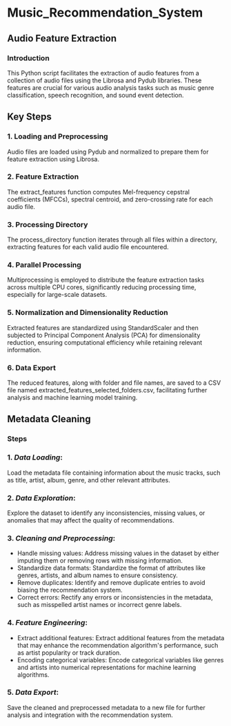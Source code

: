 # Music_Recommendation_System


## Audio Feature Extraction 


### Introduction

This Python script facilitates the extraction of audio features from a collection of audio files using the Librosa and Pydub libraries. These features are crucial for various audio analysis tasks such as music genre classification, speech recognition, and sound event detection.

## Key Steps

### 1. Loading and Preprocessing

Audio files are loaded using Pydub and normalized to prepare them for feature extraction using Librosa.

### 2. Feature Extraction

The extract_features function computes Mel-frequency cepstral coefficients (MFCCs), spectral centroid, and zero-crossing rate for each audio file.

### 3. Processing Directory

The process_directory function iterates through all files within a directory, extracting features for each valid audio file encountered.

### 4. Parallel Processing

Multiprocessing is employed to distribute the feature extraction tasks across multiple CPU cores, significantly reducing processing time, especially for large-scale datasets.

### 5. Normalization and Dimensionality Reduction

Extracted features are standardized using StandardScaler and then subjected to Principal Component Analysis (PCA) for dimensionality reduction, ensuring computational efficiency while retaining relevant information.

### 6. Data Export

The reduced features, along with folder and file names, are saved to a CSV file named extracted_features_selected_folders.csv, facilitating further analysis and machine learning model training.



## Metadata Cleaning

### Steps
### 1. *Data Loading*: 
Load the metadata file containing information about the music tracks, such as title, artist, album, genre, and other relevant attributes.

### 2. *Data Exploration*: 
Explore the dataset to identify any inconsistencies, missing values, or anomalies that may affect the quality of recommendations.

### 3. *Cleaning and Preprocessing*:
   - Handle missing values: Address missing values in the dataset by either imputing them or removing rows with missing information.
   - Standardize data formats: Standardize the format of attributes like genres, artists, and album names to ensure consistency.
   - Remove duplicates: Identify and remove duplicate entries to avoid biasing the recommendation system.
   - Correct errors: Rectify any errors or inconsistencies in the metadata, such as misspelled artist names or incorrect genre labels.

### 4. *Feature Engineering*:
   - Extract additional features: Extract additional features from the metadata that may enhance the recommendation algorithm's performance, such as artist popularity or track duration.
   - Encoding categorical variables: Encode categorical variables like genres and artists into numerical representations for machine learning algorithms.

### 5. *Data Export*:
Save the cleaned and preprocessed metadata to a new file for further analysis and integration with the recommendation system.



